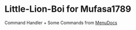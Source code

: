 # Little-Lion-Boi for Mufasa1789

Command Handler + Some Commands from [MenuDocs](https://youtu.be/8qvO24Uqfps)
